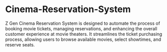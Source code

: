 # Cinema-Reservation-System
Z Gen Cinema Reservation System is designed to automate the process of booking movie tickets, managing reservations, and enhancing the overall customer experience at movie theaters. It streamlines the ticket purchasing process, allowing users to browse available movies, select showtimes, and reserve seats. 
